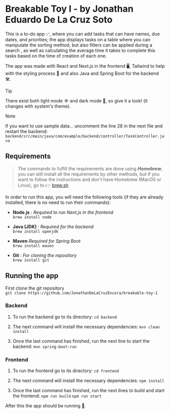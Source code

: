 # Breakable Toy I - by Jonathan Eduardo De La Cruz Soto

This is a to-do app ✅, where you can add tasks that can have names, due dates, and priorities; the app displays tasks on a table where you can manipulate the sorting method, but also filters can be applied during a search , as well as calculating the average time it takes to complete this tasks based on the time of creation of each one.

The app was made with React and Next.js in the frontend 🖥️, Tailwind to help with the styling process 🎨 and also Java and Spring Boot for the backend 🛠️.

> [!TIP]
> There exist both light mode ☀️ and dark mode 🌙, so give it a look! (it changes with system's theme).

> [!NOTE]
> If you want to use sample data... uncomment the line 28 in the next file and restart the backend: `backend/src/main/java/com/example/backend/controller/TaskController.java`

## Requirements

> The commands to fulfill the requirements are done using **_Homebrew_**, you can still install all the requirements by other methods, but if you want to follow the instructions and don't have Homebrew (MacOS or Linux), go to 👉 [brew.sh](https://brew.sh)

In order to run this app, you will need the following tools (if they are already installed, there is no need to run their commands):

- **Node.js** : _Required to run Next.js in the frontend<br>_
  `brew install node`

- **Java (JDK)** : _Required for the backend<br>_
  `brew install openjdk`

- **Maven**
  _Required for Spring Boot <br>_
  `brew install maven`

- **Git** : _For cloning the repository<br>_
  `brew install git`

## Running the app

First clone the git repository <br>
`git clone https://github.com/JonathanDeLaCruzEncora/breakable-toy-1`

### Backend

1. To run the backend go to its directory:
   `cd backend`

2. The next command will install the necessary dependencies:
   `mvn clean install`

3. Once the last command has finished, run the next line to start the backend:
   `mvn spring-boot:run`

### Frontend

1. To run the frontend go to its directory:
   `cd frontend`

2. The next command will install the necessary dependencies:
   `npm install`

3. Once the last command has finished, run the next lines to build and start the frontend:
   `npm run build`
   `npm run start`

After this the app should be running 🙏.
